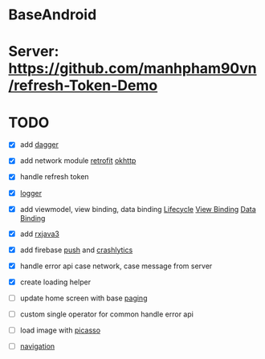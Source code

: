 # BaseAndroid

# Server: https://github.com/manhpham90vn/refresh-Token-Demo

# TODO

- [x] add [dagger](https://github.com/google/dagger)

- [x] add network module [retrofit](https://github.com/square/retrofit) [okhttp](https://github.com/square/okhttp)

- [x] handle refresh token

- [x] [logger](https://github.com/JakeWharton/timber)

- [x] add viewmodel, view binding, data binding [Lifecycle](https://developer.android.com/jetpack/androidx/releases/lifecycle) [View Binding](https://developer.android.com/topic/libraries/view-binding) [Data Binding](https://developer.android.com/topic/libraries/data-binding/start)

- [x] add [rxjava3](https://github.com/ReactiveX/RxJava)

- [x] add firebase [push](https://firebase.google.com/docs/cloud-messaging) and [crashlytics](https://firebase.google.com/docs/crashlytics)

- [x] handle error api case network, case message from server

- [x] create loading helper

- [ ] update home screen with base [paging](https://developer.android.com/topic/libraries/architecture/paging/v3-overview)

- [ ] custom single operator for common handle error api

- [ ] load image with [picasso](https://github.com/square/picasso)

- [ ] [navigation](https://developer.android.com/guide/navigation/navigation-principles)
